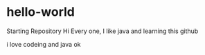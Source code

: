 # hello-world
Starting Repository
Hi Every one,
I like java and learning this github


i love codeing and java
ok
